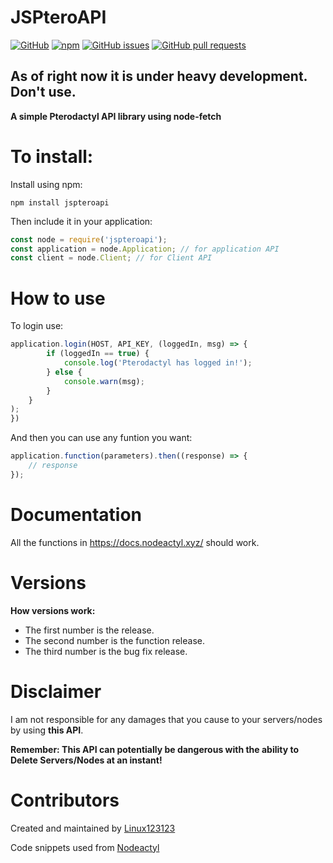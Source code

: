 # JSPteroAPI

[![GitHub](https://img.shields.io/github/license/linux123123/jspteroapi)](https://github.com/Linux123123/JSPteroAPI/blob/main/LICENSE)
[![npm](https://img.shields.io/npm/v/jspteroapi)](https://www.npmjs.com/package/jspteroapi)
[![GitHub issues](https://img.shields.io/github/issues/linux123123/jspteroapi)](https://github.com/Linux123123/JSPteroAPI/issues)
[![GitHub pull requests](https://img.shields.io/github/issues-pr/linux123123/jspteroapi)](https://github.com/Linux123123/JSPteroAPI/pulls)

<h2>As of right now it is under heavy development. Don't use.</h2>

**A simple Pterodactyl API library using node-fetch**

# To install:

Install using npm:

```
npm install jspteroapi
```

Then include it in your application:

```javascript
const node = require('jspteroapi');
const application = node.Application; // for application API
const client = node.Client; // for Client API
```

# How to use

To login use:

```javascript
application.login(HOST, API_KEY, (loggedIn, msg) => {
        if (loggedIn == true) {
            console.log('Pterodactyl has logged in!');
        } else {
            console.warn(msg);
        }
    }
);
})
```

And then you can use any funtion you want:

```javascript
application.function(parameters).then((response) => {
    // response
});
```

# Documentation

All the functions in https://docs.nodeactyl.xyz/ should work.

# Versions

**How versions work:**

-   The first number is the release.
-   The second number is the function release.
-   The third number is the bug fix release.

# Disclaimer

I am not responsible for any damages that you cause to your servers/nodes by using **this API**.

**Remember: This API can potentially be dangerous with the ability to Delete Servers/Nodes at an instant!**

# Contributors

Created and maintained by [Linux123123](https://github.com/linux123123)

Code snippets used from [Nodeactyl](https://github.com/Burchard36/Nodeactyl)
